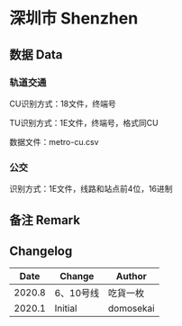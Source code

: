 # 深圳市 Shenzhen

## 数据 Data

### 轨道交通

CU识别方式：18文件，终端号

TU识别方式：1E文件，终端号，格式同CU

数据文件：metro-cu.csv

### 公交

识别方式：1E文件，线路和站点前4位，16进制

## 备注 Remark

## Changelog

Date | Change | Author
-----|--------|-------
2020.8 | 6、10号线 | 吃貨一枚
2020.1 | Initial | domosekai
